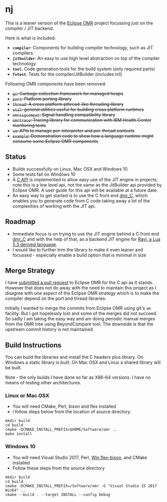 # nj

This is a leaner version of the [Eclipse OMR](https://github.com/eclipse/omr) project focussing just on the compiler / JIT backend. 

Here is what is included:

* **`compiler`**:       Components for building compiler technology, such as JIT
                        compilers.
* **`jitbuilder`**:     An easy to use high level abstraction on top of the
                        compiler technology.
* **`tool`**:           Code generation tools for the build system (only required parts)
* **`fvtest`**:         Tests for the compiler/JitBuilder (includes tril)

Following OMR components have been removed:

* ~~`gc`:             Garbage collection framework for managed heaps~~
* ~~`port`:           Platform porting library~~
* ~~`thread`:         A cross platform pthread-like threading library~~
* ~~`util`:           general utilities useful for building cross platform
                        runtimes~~
* ~~`omrsigcompat`:   Signal handling compatibility library~~
* ~~`omrtrace`:       Tracing library for communication with IBM Health Center
                        monitoring tools~~
* ~~`vm`:             APIs to manage per-interpreter and per-thread contexts~~
* ~~`example`:        Demonstration code to show how a language runtime might
                        consume some Eclipse OMR components~~

## Status

* Builds successfully on Linux, Mac OSX and Windows 10 
* Some tests fail on Windows 10
* A [C API](https://github.com/dibyendumajumdar/nj/blob/master/frontends/nj/ilgen/nj_api.h) is implemented to allow easy use of the JIT engine in projects; note this is a low level api, not the same as the JitBuilder api provided by Eclipse OMR. A user guide for this api will be available at a future date.
* An easy way to get started is to use the C front end [dmr_C](https://github.com/dibyendumajumdar/dmr_c), which enables you to generate code from C code taking away a lot of the complexities of working with the JIT api.

## Roadmap

* Immediate focus is on trying to use the JIT engine behind a C front end [dmr_C](https://github.com/dibyendumajumdar/dmr_c) and with the help of that, as a backend JIT engine for [Ravi, a Lua 5.3 derived language](https://github.com/dibyendumajumdar/ravi).
* I would like to further trim the library to make it even leaner and focussed - especially enable a build option that is minimal in size

## Merge Strategy

I have [submitted a pull request](https://github.com/eclipse/omr/pull/3606) to Eclipse OMR for the C api as it stands. However that  does not do away with the need to maintain this project as I disagree with one aspect of the Eclipse OMR strategy which is to make the compiler depend on the port and thread libraries. 

Initially I wanted to merge the commits from Eclipse OMR using git's `am` facility. But I got hopelessly lost and some of the
merges did not succeed. So sadly I am taking the easy way and am doing periodic manual merges from the OMR tree using BeyondCompare tool. The downside is that the upstream commit history is not maintained.

## Build Instructions

You can build the libraries and install the C headers plus library. On Windows a static library is built. On Mac OSX and Linux
a shared library will be built.

Note - the only builds I have done so far as X86-64 versions. I have no means of testing other architectures.

### Linux or Mac OSX

* You will need CMake, Perl, bison and flex installed
* I follow steps below from the location of source directory.

```
mkdir build
cd build
cmake -DCMAKE_INSTALL_PREFIX=$HOME/Software/omr ..
make install
```

### Windows 10

* You will need Visual Studio 2017, Perl, [Win flex-bison](https://sourceforge.net/projects/winflexbison/), and CMake installed
* Follow these steps from the source directory
```
mkdir build
cd build
cmake -DCMAKE_INSTALL_PREFIX=/Software/omr -G "Visual Studio 15 2017 Win64" ..
cmake --build . --target INSTALL --config Debug
```



